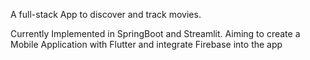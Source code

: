 A full-stack App to discover and track movies. 

Currently Implemented in SpringBoot and Streamlit. Aiming to create a Mobile Application with Flutter and integrate Firebase into the app
